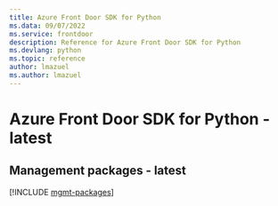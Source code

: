 ```yaml
---
title: Azure Front Door SDK for Python
ms.data: 09/07/2022
ms.service: frontdoor
description: Reference for Azure Front Door SDK for Python
ms.devlang: python
ms.topic: reference
author: lmazuel
ms.author: lmazuel
---
```

# Azure Front Door SDK for Python - latest

## Management packages - latest
[!INCLUDE [mgmt-packages](front-door-mgmt-index.md)]